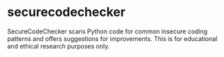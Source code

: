 # securecodechecker
SecureCodeChecker scans Python code for common insecure coding patterns and offers suggestions for improvements. This is for educational and ethical research purposes only.
